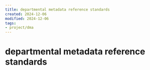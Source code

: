 ```yaml
---
title: departmental metadata reference standards
created: 2024-12-06
modified: 2024-12-06
tags: 
- project/dma
---
```

# departmental metadata reference standards
